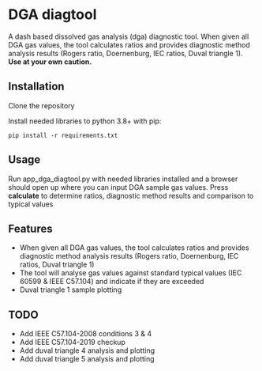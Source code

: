 # DGA diagtool
A dash based dissolved gas analysis (dga) diagnostic tool. When given all DGA gas values, the tool calculates ratios and provides diagnostic method analysis results (Rogers ratio, Doernenburg, IEC ratios, Duval triangle 1).
**Use at your own caution.**

## Installation

Clone the repository

Install needed libraries to python 3.8+ with pip: 

```
pip install -r requirements.txt
```

## Usage

Run app_dga_diagtool.py with needed libraries installed and a browser should open up where you can input DGA sample gas values. Press **calculate** to determine ratios, diagnostic method results and comparison to typical values


## Features
- When given all DGA gas values, the tool calculates ratios and provides diagnostic method analysis results (Rogers ratio, Doernenburg, IEC ratios, Duval triangle 1)
- The tool will analyse gas values against standard typical values (IEC 60599 & IEEE C57.104) and indicate if they are exceeded 
- Duval triangle 1 sample plotting



## TODO
- Add IEEE C57.104-2008 conditions 3 & 4
- Add IEEE C57.104-2019 checkup
- Add duval triangle 4 analysis and plotting
- Add duval triangle 5 analysis and plotting


